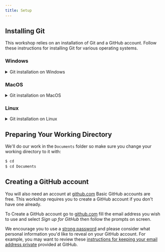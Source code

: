 ```yaml
---
title: Setup
---
```



## Installing Git


This workshop relies on an installation of Git and a GitHub account.
Follow these instructions for installing Git for various operating systems.

### Windows
<details>
<summary> Git installation on Windows </summary>


1. Download the [Git for Windows installer](https://gitforwindows.org/).
2. Run the installer and follow the steps below:
   1. Click on "Next" four times (two times if you've previously installed Git). You don't need to change anything in the Information, location, components, and start menu screens.
   2. From the dropdown menu, "Choosing the default editor used by Git", select "Use the Nano editor by default" (NOTE: you will need to scroll up to find it) and click on "Next".
   3. On the page that says "Adjusting the name of the initial branch in new repositories", ensure that "Let Git decide" is selected. This will ensure the highest level of compatibility for our lessons.
   4. Ensure that "Git from the command line and also from 3rd-party software" is selected and click on "Next". (If you don't do this Git Bash will not work properly, requiring you to remove the Git Bash installation, re-run the installer and to select the "Git from the command line and also from 3rd-party software" option).
   5. Select "Use bundled OpenSSH".
   6. Ensure that "Use the native Windows Secure Channel Library" is selected and click on "Next".
   7. Ensure that "Checkout Windows-style, commit Unix-style line endings" is selected and click on "Next".
   8. Ensure that "Use Windows' default console window" is selected and click on "Next".
   9. Ensure that "Default (fast-forward or merge) is selected and click "Next".
   10. Ensure that "Git Credential Manager" is selected and click on "Next".
   11. Ensure that "Enable file system caching" is selected and click on "Next".
   12. Click on "Install" (Do Not check any boxes on this screen).
   13. Click on "Finish" or "Next".
3. If your "HOME" environment variable is not set (or you don't know what this is):
   1. Open command prompt (Open Start Menu then type cmd and press Enter).
   2. Type the following line into the command prompt window exactly as shown:

```bash
$ setx HOME "%USERPROFILE%"
```

   3. Press Enter, you should see:
   ```SUCCESS: Specified value was saved```
   4. Quit command prompt by typing `exit` then pressing Enter


#### Video Tutorial

[![video tutorial](https://img.youtube.com/vi/339AEqk9c-8/hqdefault.jpg)](https://www.youtube.com/embed/339AEqk9c-8)



</details>

### MacOS

<details>
<summary> Git installation on MacOS </summary>

- Your version of MacOS may have come with Git pre-installed, you can check with the command:

```bash
git version
```

- if Git is installed you should expect to see an output like:
```
git version 2.45.1
```

- if Git is not installed you will be prompted to install it:

![Install git MacOS](episodes/fig/mac-install-git.png)

- click "Install" and wait a few minutes and you should have Git installed.

- You can verify this by running `git version` again.

</details>

### Linux

<details>
<summary> Git installation on Linux </summary>
- Your Linux Distribution may have come with Git pre-installed, you can check with the command: 

```bash
git version
```

- if Git is installed you should expect to see an output like:
```
git version 2.45.1
```

- If Git is not already available on your machine you can install it via your distro's package manager. 

For example on Debian/Ubuntu run: 
```bash
sudo apt-get install git
``` 
or for Fedora run: 
```bash 
sudo dnf install git
```
or for Manjaro/Arch run: 
```bash 
sudo pacman -S git
```




</details>


## Preparing Your Working Directory


We'll do our work in the `Documents` folder so make sure you change your working directory to it with:


```bash
$ cd
$ cd Documents
```




## Creating a GitHub account
You will also need an account at [github.com](https://github.com/)  Basic GitHub accounts are free. This workshop requires you to create a GitHub account if you don't have one already.


To Create a GitHub account go to [github.com](https://github.com/) fill the email address you wish to use and select *Sign up for GitHub* then follow the prompts on screen.


We encourage you to use a [strong password](https://docs.github.com/en/authentication/keeping-your-account-and-data-secure/creating-a-strong-password) and please consider what personal information you'd like to reveal on your GitHub account. For example, you may want to review these [instructions for keeping your email address private](https://help.github.com/articles/keeping-your-email-address-private/) provided at GitHub.





